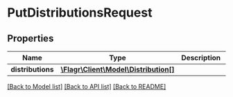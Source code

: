# PutDistributionsRequest

## Properties
Name | Type | Description | Notes
------------ | ------------- | ------------- | -------------
**distributions** | [**\Flagr\Client\Model\Distribution[]**](Distribution.md) |  | 

[[Back to Model list]](../../README.md#documentation-for-models) [[Back to API list]](../../README.md#documentation-for-api-endpoints) [[Back to README]](../../README.md)

